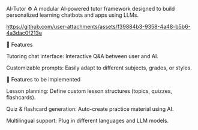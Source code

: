 AI‑Tutor
⚙️ A modular AI‑powered tutor framework designed to build personalized learning chatbots and apps using LLMs.


https://github.com/user-attachments/assets/f39884b3-9358-4a48-b5b6-4a3dac0f213e


🚀 Features

Tutoring chat interface: Interactive Q&A between user and AI.

Customizable prompts: Easily adapt to different subjects, grades, or styles.

🚀 Features to be implemented

Lesson planning: Define custom lesson structures (topics, quizzes, flashcards).

Quiz & flashcard generation: Auto-create practice material using AI.

Multilingual support: Plug in different languages and LLM models.
